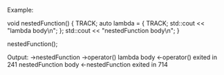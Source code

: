 Example:

void nestedFunction()
{
    TRACK;
    auto lambda = []()
    {
        TRACK;
        std::cout << "lambda body\n";
    };
    std::cout << "nestedFunction body\n";
}

nestedFunction();

Output:
->nestedFunction
->operator()
lambda body
<-operator() exited in 241
nestedFunction body
<-nestedFunction exited in 714
